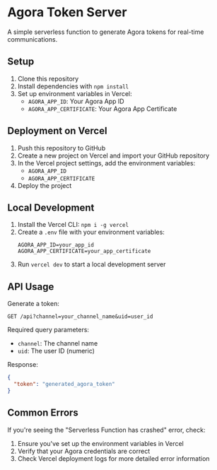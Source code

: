 # Agora Token Server

A simple serverless function to generate Agora tokens for real-time communications.

## Setup

1. Clone this repository
2. Install dependencies with `npm install`
3. Set up environment variables in Vercel:
   - `AGORA_APP_ID`: Your Agora App ID
   - `AGORA_APP_CERTIFICATE`: Your Agora App Certificate

## Deployment on Vercel

1. Push this repository to GitHub
2. Create a new project on Vercel and import your GitHub repository
3. In the Vercel project settings, add the environment variables:
   - `AGORA_APP_ID`
   - `AGORA_APP_CERTIFICATE`
4. Deploy the project

## Local Development

1. Install the Vercel CLI: `npm i -g vercel`
2. Create a `.env` file with your environment variables:
   ```
   AGORA_APP_ID=your_app_id
   AGORA_APP_CERTIFICATE=your_app_certificate
   ```
3. Run `vercel dev` to start a local development server

## API Usage

Generate a token:
```
GET /api?channel=your_channel_name&uid=user_id
```

Required query parameters:
- `channel`: The channel name
- `uid`: The user ID (numeric)

Response:
```json
{
  "token": "generated_agora_token"
}
```

## Common Errors

If you're seeing the "Serverless Function has crashed" error, check:
1. Ensure you've set up the environment variables in Vercel
2. Verify that your Agora credentials are correct
3. Check Vercel deployment logs for more detailed error information 